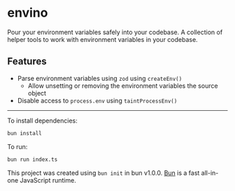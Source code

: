 # envino

Pour your environment variables safely into your codebase.
A collection of helper tools to work with environment variables in your codebase.

## Features
- Parse environment variables using `zod` using `createEnv()`
    - Allow unsetting or removing the environment variables the source object
- Disable access to `process.env` using `taintProcessEnv()`

-------

To install dependencies:

```bash
bun install
```

To run:

```bash
bun run index.ts
```

This project was created using `bun init` in bun v1.0.0. [Bun](https://bun.sh) is a fast all-in-one JavaScript runtime.
